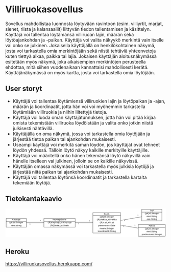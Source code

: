 # Villiruokasovellus
Sovellus mahdollistaa luonnosta löytyvään ravintoon (esim. villiyrtit, marjat, sienet, riista ja kalansaaliit) liittyvän tiedon tallentamisen ja käsittelyn. Käyttäjä voi tallentaa löytämänsä villiruoan lajin, määrän sekä löytöajankohdan ja -paikan. Käyttäjä voi valita näkyykö merkintä vain itselle vai onko se julkinen. Jokaisella käyttäjällä on henkilökohtainen näkymä, josta voi tarkastella omia merkintöjään sekä niistä tehtäviä yhteenvetoja kuten tiettyä aikaa, paikka tai lajia. 
Jokaisen käyttäjän aloitusnäkymässä esitetään myös näkymä, joka aikaisempien merkintöjen perusteella ehdottaa, mitä siihen vuodenaikaan kannattaisi mahdollisesti kerätä.
Käyttäjänäkymässä on myös kartta, josta voi tarkastella omia löytöjään.

## User storyt
* Käyttäjä voi tallentaa löytämiensä villiruokien lajin ja löytöpaikan ja -ajan, määrän ja koordinaatit, jotta hän voi voi myöhemmin tarkastella löytämiään villiruokia ja niihin liitettyjä tietoja. 
* Käyttäjä voi luoda oman käyttäjätunnuksen, jotta hän voi pitää kirjaa omista tekemistään villiruoka löydöistään ja valita onko jotkin niistä julkisesti nähtävillä.
* Käyttäjällä on oma näkymä, jossa voi tarkastella omia löytöjään ja järjestää tietoa paikan tai ajankohdan mukaisesti.
* Useampi käyttäjä voi merkitä saman löydön, jos käyttäjät ovat tehneet löydön yhdessä. Tällöin löytö näkyy kaikille merkityille käyttäjille.
* Käyttäjä voi määritellä onko hänen tekemänsä löytö näkyvillä vain hänelle itselleen vai julkinen, jolloin se on kaikille näkyvissä. 
* Käyttäjän omassa näkymässä voi tarkastella myös julkisia löytöjä ja järjestää niitä paikan tai ajankohdan mukaisesti.
* Käyttäjä voi tallentaa löytönsä koordinaatit ja tarkastella kartalta tekemiään löytöjä.




## Tietokantakaavio
![tietokantakaavio](https://github.com/tumajote/Villiruokasovellus/blob/master/documentation/Tietokantakaavio.png)

## Heroku
https://villiruokasovellus.herokuapp.com/
